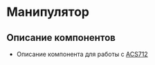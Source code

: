 # Манипулятор

## Описание компонентов

- Описание компонента для работы с [ACS712](esp_project/components/acs712/README.md)